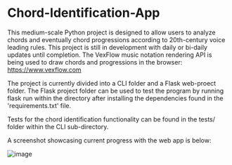 # Chord-Identification-App

This medium-scale Python project is designed to allow users to analyze chords and eventually chord progressions according to 20th-century voice leading rules. This project is still in development with daily or bi-daily updates until completion. The VexFlow music notation rendering API is being used to draw chords and progressions in the browser: https://www.vexflow.com

The project is currently divided into a CLI folder and a Flask web-proect folder. The Flask project folder can be used to test the program by running flask run within the directory after installing the dependencies found in the 'requirements.txt' file. 

Tests for the chord identification functionality can be found in the tests/ folder within the CLI sub-directory. 

A screenshot showcasing current progress with the web app is below:

![image](https://user-images.githubusercontent.com/10410051/115084168-764ed580-9ed6-11eb-8fd6-a9c9b6b45575.png)
